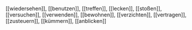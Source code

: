 [[wiedersehen]], [[benutzen]], [[treffen]], [[lecken]], [[stoßen]], [[versuchen]], [[verwenden]], [[bewohnen]], [[verzichten]], [[vertragen]], [[zusteuern]], [[kümmern]], [[anblicken]]